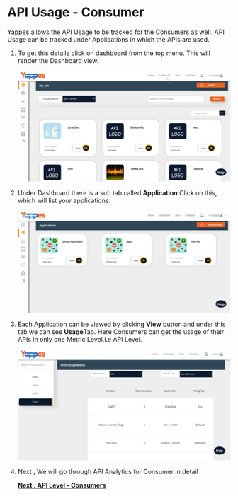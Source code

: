 API Usage - Consumer
====================

Yappes allows the API Usage to be tracked for the Consumers as well. API
Usage can be tracked under Applications in which the APIs are used.

1.  To get this details click on dashboard from the top menu. This will
    render the Dashboard view.

    ![](../images/dashboard/dashboard_view_01.png)

2.  Under Dashboard there is a sub tab called **Application** Click on
    this, which will list your applications.

    ![](../images/dashboard/applications_view_01.png)

3.  Each Application can be viewed by clicking **View** button and under
    this tab we can see **Usage**Tab. Here Consumers can get the usage
    of their APIs in only one Metric Level.i.e API Level.

    ![](../images/dashboard/analytics/consumer_view_01.png)

4.  Next , We will go through API Analytics for Consumer in detail

    [**Next : API Level - Consumers**](analytics_consumer_apilevel.md)
